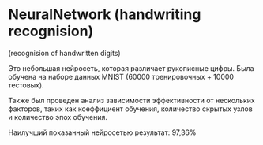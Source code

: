 # NeuralNetwork (handwriting recognision)
 (recognision of handwritten digits)

Это небольшая нейросеть, которая различает рукописные цифры. Была обучена на наборе данных MNIST (60000 тренировочных + 10000 тестовых).

Также был проведен анализ зависимости эффективности от нескольких факторов, таких как коеффициент обучения, количество скрытых узлов и количество эпох обучения.

Наилучший показанный нейросетью результат: 97,36%

